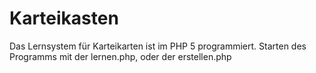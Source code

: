 # Karteikasten
Das Lernsystem für Karteikarten ist im PHP 5 programmiert.
Starten des Programms mit der lernen.php, oder der erstellen.php

